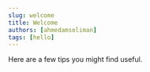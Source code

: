 ```yaml
---
slug: welcome
title: Welcome
authors: [ahmedamsoliman]
tags: [hello]
---
```


Here are a few tips you might find useful.
